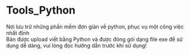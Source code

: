 # Tools_Python
Nơi lưu trữ những phần mềm đơn giản về python, phục vụ một công việc nhất định <br>
Bản được upload viết bằng Python và được đóng gói dạng file exe để sử dụng dễ dàng, vui lòng đọc hướng dẫn trước khi sử dụng!
